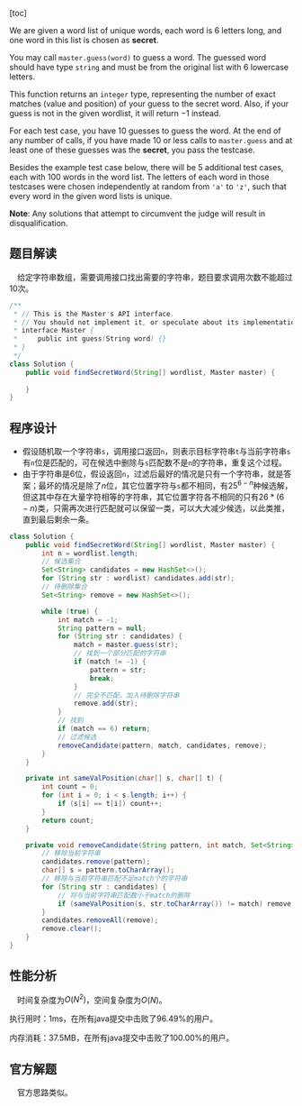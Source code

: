 [toc]

We are given a word list of unique words, each word is 6 letters long, and one word in this list is chosen as **secret**.

You may call `master.guess(word)` to guess a word.  The guessed word should have type `string` and must be from the original list with $6$ lowercase letters.

This function returns an `integer` type, representing the number of exact matches (value and position) of your guess to the secret word.  Also, if your guess is not in the given wordlist, it will return $-1$ instead.

For each test case, you have $10$ guesses to guess the word. At the end of any number of calls, if you have made $10$ or less calls to `master.guess` and at least one of these guesses was the **secret**, you pass the testcase.

Besides the example test case below, there will be $5$ additional test cases, each with $100$ words in the word list.  The letters of each word in those testcases were chosen independently at random from `'a'` to `'z'`, such that every word in the given word lists is unique.



**Note**:  Any solutions that attempt to circumvent the judge will result in disqualification.



## 题目解读

&emsp;给定字符串数组，需要调用接口找出需要的字符串，题目要求调用次数不能超过$10$次。

```java
/**
 * // This is the Master's API interface.
 * // You should not implement it, or speculate about its implementation
 * interface Master {
 *     public int guess(String word) {}
 * }
 */
class Solution {
    public void findSecretWord(String[] wordlist, Master master) {
        
    }
}
```

## 程序设计

* 假设随机取一个字符串`s`，调用接口返回`n`，则表示目标字符串`t`与当前字符串`s`有`n`位是匹配的，可在候选中删除与`s`匹配数不是`n`的字符串，重复这个过程。
* 由于字符串是$6$位，假设返回`n`，过滤后最好的情况是只有一个字符串，就是答案；最坏的情况是除了$n$位，其它位置字符与`s`都不相同，有$25 ^ {6 - n}$种候选解，但这其中存在大量字符相等的字符串，其它位置字符各不相同的只有$26 * (6 - n)$类，只需再次进行匹配就可以保留一类，可以大大减少候选，以此类推，直到最后剩余一条。

```java
class Solution {
    public void findSecretWord(String[] wordlist, Master master) {
        int n = wordlist.length;
        // 候选集合
        Set<String> candidates = new HashSet<>();
        for (String str : wordlist) candidates.add(str);
        // 待删除集合
        Set<String> remove = new HashSet<>();

        while (true) {
            int match = -1;
            String pattern = null;
            for (String str : candidates) {
                match = master.guess(str);
                // 找到一个部分匹配的字符串
                if (match != -1) {
                    pattern = str;
                    break;
                }
                // 完全不匹配，加入待删除字符串
                remove.add(str);
            }
            // 找到
            if (match == 6) return;
            // 过滤候选
            removeCandidate(pattern, match, candidates, remove);
        }
    }

    private int sameValPosition(char[] s, char[] t) {
        int count = 0;
        for (int i = 0; i < s.length; i++) {
            if (s[i] == t[i]) count++;
        }
        return count;
    }

    private void removeCandidate(String pattern, int match, Set<String> candidates, Set<String> remove) {
        // 移除当前字符串
        candidates.remove(pattern);
        char[] s = pattern.toCharArray();
        // 移除与当前字符串匹配不足match个的字符串
        for (String str : candidates) {
            // 将与当前字符串匹配数小于match的删除
            if (sameValPosition(s, str.toCharArray()) != match) remove.add(str);
        }
        candidates.removeAll(remove);
        remove.clear();
    }
}
```

## 性能分析

&emsp;时间复杂度为$O(N^2)$，空间复杂度为$O(N)$。

执行用时：1ms，在所有java提交中击败了96.49%的用户。

内存消耗：37.5MB，在所有java提交中击败了100.00%的用户。

## 官方解题

&emsp;官方思路类似。